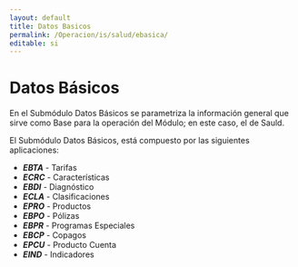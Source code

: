 ```yaml
---
layout: default
title: Datos Basicos
permalink: /Operacion/is/salud/ebasica/
editable: si
---
```


# Datos Básicos

En el Submódulo Datos Básicos se parametriza la información general que sirve como Base para la operación del Módulo; en este caso, el de Sauld.  

El Submódulo Datos Básicos, está compuesto por las siguientes aplicaciones:  

- **_EBTA_** - Tarifas  
- **_ECRC_** - Características  
- **_EBDI_** - Diagnóstico  
- **_ECLA_** - Clasificaciones  
- **_EPRO_** - Productos  
- **_EBPO_** - Pólizas  
- **_EBPR_** - Programas Especiales  
- **_EBCP_** - Copagos  
- **_EPCU_** - Producto Cuenta  
- **_EIND_** - Indicadores  


